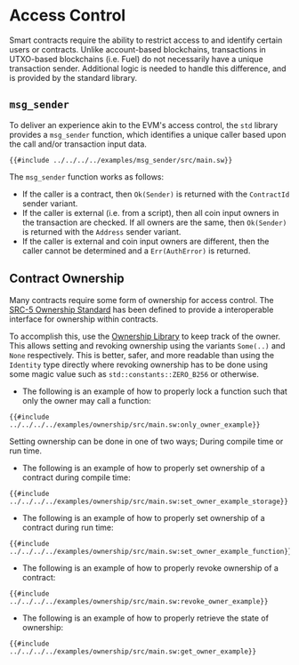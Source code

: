 # Access Control

<!-- This section should explain access control in Sway -->
<!-- access_control:example:start -->

Smart contracts require the ability to restrict access to and identify certain users or contracts. Unlike account-based blockchains, transactions in UTXO-based blockchains (i.e. Fuel) do not necessarily have a unique transaction sender. Additional logic is needed to handle this difference, and is provided by the standard library.

<!-- access_control:example:end -->

## `msg_sender`

<!-- This section should explain what the `msg_sender` method is -->
<!-- msg_sender:example:start -->

To deliver an experience akin to the EVM's access control, the `std` library provides a `msg_sender` function, which identifies a unique caller based upon the call and/or transaction input data.

<!-- msg_sender:example:end -->

```sway
{{#include ../../../../examples/msg_sender/src/main.sw}}
```

<!-- This section should explain how the `msg_sender` method works -->
<!-- msg_sender_details:example:start -->

The `msg_sender` function works as follows:

- If the caller is a contract, then `Ok(Sender)` is returned with the `ContractId` sender variant.
- If the caller is external (i.e. from a script), then all coin input owners in the transaction are checked. If all owners are the same, then `Ok(Sender)` is returned with the `Address` sender variant.
- If the caller is external and coin input owners are different, then the caller cannot be determined and a `Err(AuthError)` is returned.
<!-- msg_sender_details:example:end -->

## Contract Ownership

Many contracts require some form of ownership for access control. The [SRC-5 Ownership Standard](https://github.com/FuelLabs/sway-standards/tree/master/standards/src5-ownership) has been defined to provide a interoperable interface for ownership within contracts.

To accomplish this, use the [Ownership Library](https://github.com/FuelLabs/sway-libs/tree/master/libs/ownership) to keep track of the owner. This allows setting and revoking ownership using the variants `Some(..)` and `None` respectively. This is better, safer, and more readable than using the `Identity` type directly where revoking ownership has to be done using some magic value such as `std::constants::ZERO_B256` or otherwise.

- The following is an example of how to properly lock a function such that only the owner may call a function:

```sway
{{#include ../../../../examples/ownership/src/main.sw:only_owner_example}}
```

Setting ownership can be done in one of two ways; During compile time or run time.

- The following is an example of how to properly set ownership of a contract during compile time:

```sway
{{#include ../../../../examples/ownership/src/main.sw:set_owner_example_storage}}
```

- The following is an example of how to properly set ownership of a contract during run time:

```sway
{{#include ../../../../examples/ownership/src/main.sw:set_owner_example_function}}
```

- The following is an example of how to properly revoke ownership of a contract:

```sway
{{#include ../../../../examples/ownership/src/main.sw:revoke_owner_example}}
```

- The following is an example of how to properly retrieve the state of ownership:

```sway
{{#include ../../../../examples/ownership/src/main.sw:get_owner_example}}
```

